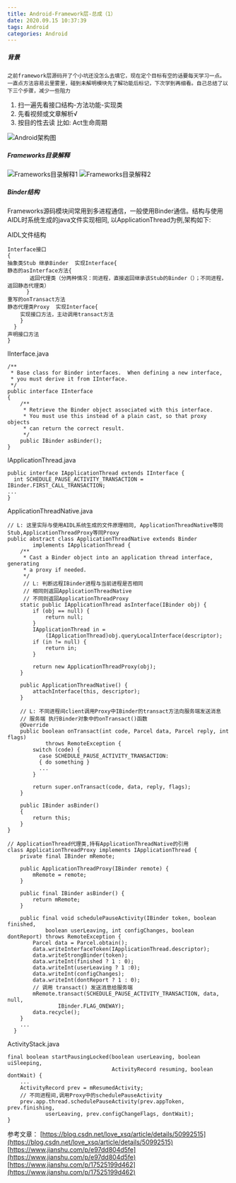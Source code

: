 ```yaml
---
title: Android-Framework层-总成（1）
date: 2020.09.15 10:37:39
tags: Android
categories: Android
---
```


##### 背景
    之前framework层源码开了个小坑还没怎么去填它，现在定个目标有空的话要每天学习一点。一直点方法容易云里雾里，碰到未解明模块先了解功能后标记，下次学到再细看。自己总结了以下三个步骤，减少一些阻力
1. 扫一遍先看接口结构-方法功能-实现类
1. 先看视频或文章解析√
2. 按目的性去读 比如: Act生命周期

![Android架构图](/images/Android-Framework层-总成（1）/Android架构图.jpg)

##### Frameworks目录解释
![Frameworks目录解释1](/images/Android-Framework层-总成（1）/Frameworks目录解释1.png)
![Frameworks目录解释2](/images/Android-Framework层-总成（1）/Frameworks目录解释2.png)


##### Binder结构
Frameworks源码模块间常用到多进程通信，一般使用Binder通信。结构与使用AIDL时系统生成的java文件实现相同, 以ApplicationThread为例,架构如下:

AIDL文件结构
```
Interface接口
{
抽象类Stub 继承Binder  实现Interface{
静态的asInterface方法{
       返回代理类（分两种情况：同进程，直接返回继承该Stub的Binder（）；不同进程，返回静态代理类）
      }
重写的onTransact方法
静态代理类Proxy  实现Interface{
    实现接口方法，主动调用transact方法
    }
  }
声明接口方法
}
```


IInterface.java
```
/**
 * Base class for Binder interfaces.  When defining a new interface,
 * you must derive it from IInterface.
 */
public interface IInterface
{
    /**
     * Retrieve the Binder object associated with this interface.
     * You must use this instead of a plain cast, so that proxy objects
     * can return the correct result.
     */
    public IBinder asBinder();
}
```

IApplicationThread.java
```
public interface IApplicationThread extends IInterface {
  int SCHEDULE_PAUSE_ACTIVITY_TRANSACTION = IBinder.FIRST_CALL_TRANSACTION;
...
}
```

ApplicationThreadNative.java
```
// L: 这里实际与使用AIDL系统生成的文件原理相同, ApplicationThreadNative等同Stub,ApplicationThreadProxy等同Proxy
public abstract class ApplicationThreadNative extends Binder
        implements IApplicationThread {
    /**
     * Cast a Binder object into an application thread interface, generating
     * a proxy if needed.
     */
     // L: 判断远程IBinder进程与当前进程是否相同
     // 相同则返回ApplicationThreadNative
     // 不同则返回ApplicationThreadProxy
    static public IApplicationThread asInterface(IBinder obj) {
        if (obj == null) {
            return null;
        }
        IApplicationThread in =
            (IApplicationThread)obj.queryLocalInterface(descriptor);
        if (in != null) {
            return in;
        }

        return new ApplicationThreadProxy(obj);
    }

    public ApplicationThreadNative() {
        attachInterface(this, descriptor);
    }

    // L: 不同进程间client调用Proxy中IBinder的transact方法向服务端发送消息
    // 服务端 执行Binder对象中的onTransact()函数
    @Override
    public boolean onTransact(int code, Parcel data, Parcel reply, int flags)
            throws RemoteException {
        switch (code) {
          case SCHEDULE_PAUSE_ACTIVITY_TRANSACTION:
          { do something }
          ...
        }

        return super.onTransact(code, data, reply, flags);
    }

    public IBinder asBinder()
    {
        return this;
    }
}

// ApplicationThread代理类,持有ApplicationThreadNative的引用
class ApplicationThreadProxy implements IApplicationThread {
    private final IBinder mRemote;

    public ApplicationThreadProxy(IBinder remote) {
        mRemote = remote;
    }

    public final IBinder asBinder() {
        return mRemote;
    }

    public final void schedulePauseActivity(IBinder token, boolean finished,
            boolean userLeaving, int configChanges, boolean dontReport) throws RemoteException {
        Parcel data = Parcel.obtain();
        data.writeInterfaceToken(IApplicationThread.descriptor);
        data.writeStrongBinder(token);
        data.writeInt(finished ? 1 : 0);
        data.writeInt(userLeaving ? 1 :0);
        data.writeInt(configChanges);
        data.writeInt(dontReport ? 1 : 0);
        // 调用 transact() 发送消息给服务端
        mRemote.transact(SCHEDULE_PAUSE_ACTIVITY_TRANSACTION, data, null,
                IBinder.FLAG_ONEWAY);
        data.recycle();
    }
    ...
  }
```

ActivityStack.java
```
final boolean startPausingLocked(boolean userLeaving, boolean uiSleeping,
                                 ActivityRecord resuming, boolean dontWait) {
    ...
    ActivityRecord prev = mResumedActivity;
    // 不同进程间,调用Proxy中的schedulePauseActivity
    prev.app.thread.schedulePauseActivity(prev.appToken, prev.finishing,
            userLeaving, prev.configChangeFlags, dontWait);
}
```

参考文章：
[https://blog.csdn.net/love_xsq/article/details/50992515](https://blog.csdn.net/love_xsq/article/details/50992515)
[https://www.jianshu.com/p/e97dd804d5fe](https://www.jianshu.com/p/e97dd804d5fe)
[https://www.jianshu.com/p/17525199d462](https://www.jianshu.com/p/17525199d462)

